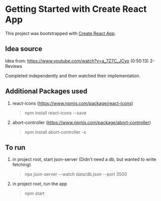# Getting Started with Create React App

This project was bootstrapped with [Create React App](https://github.com/facebook/create-react-app).

## Idea source
Idea from:
https://www.youtube.com/watch?v=a_7Z7C_JCyo
(0:50:13) 2-Reviews

Completed independently and then watched their implementation.

## Additional Packages used
1. react-icons (https://www.npmjs.com/package/react-icons)
    > npm install react-icons --save

2. abort-controller (https://www.npmjs.com/package/abort-controller)
    > npm install abort-controller -s

## To run
1. in project root, start json-server (Didn't need a db, but wanted to write fetching)
    > npx json-server --watch data/db.json --port 3500

2. in project root, run the app
    > npm start